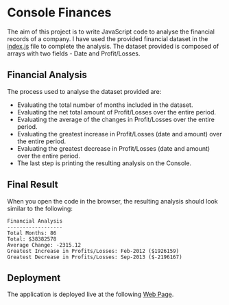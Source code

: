 # Console Finances

The aim of this project is to write JavaScript code to analyse the financial records of a company. I have used the provided financial dataset in the [index.js](starter/index.js) file to complete the analysis. The dataset provided is composed of arrays with two fields - Date and Profit/Losses.

## Financial Analysis

The process used to analyse the dataset provided are:

-   Evaluating the total number of months included in the dataset.
-   Evaluating the net total amount of Profit/Losses over the entire period.
-   Evaluating the average of the changes in Profit/Losses over the entire period.
-   Evaluating the greatest increase in Profit/Losses (date and amount) over the entire period.
-   Evaluating the greatest decrease in Profit/Losses (date and amount) over the entire period.
-   The last step is printing the resulting analysis on the Console.

## Final Result

When you open the code in the browser, the resulting analysis should look similar to the following:

```
Financial Analysis
------------------
Total Months: 86
Total: $38382578
Average Change: -2315.12
Greatest Increase in Profits/Losses: Feb-2012 ($1926159)
Greatest Decrease in Profits/Losses: Sep-2013 ($-2196167)
```

## Deployment

The application is deployed live at the following [Web Page](https://kenigreg.github.io/Console-Finances/).
